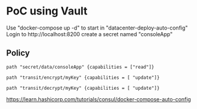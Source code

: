 # PoC using Vault


Use "docker-compose up -d" to start in "datacenter-deploy-auto-config"
Login to http://localhost:8200 create a secret named "consoleApp"

## Policy

```text
path "secret/data/consoleApp" {capabilities = ["read"]}

path "transit/encrypt/myKey" {capabilities = [ "update"]}

path "transit/decrypt/myKey" {capabilities = [ "update"]}
```


https://learn.hashicorp.com/tutorials/consul/docker-compose-auto-config